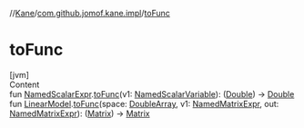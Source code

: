 //[Kane](../index.md)/[com.github.jomof.kane.impl](index.md)/[toFunc](to-func.md)



# toFunc  
[jvm]  
Content  
fun [NamedScalarExpr](../com.github.jomof.kane/-named-scalar-expr/index.md).[toFunc](to-func.md)(v1: [NamedScalarVariable](-named-scalar-variable/index.md)): ([Double](https://kotlinlang.org/api/latest/jvm/stdlib/kotlin/-double/index.html)) -> [Double](https://kotlinlang.org/api/latest/jvm/stdlib/kotlin/-double/index.html)  
fun [LinearModel](-linear-model/index.md).[toFunc](to-func.md)(space: [DoubleArray](https://kotlinlang.org/api/latest/jvm/stdlib/kotlin/-double-array/index.html), v1: [NamedMatrixExpr](../com.github.jomof.kane/-named-matrix-expr/index.md), out: [NamedMatrixExpr](../com.github.jomof.kane/-named-matrix-expr/index.md)): ([Matrix](-matrix/index.md)) -> [Matrix](-matrix/index.md)  



